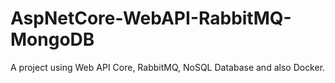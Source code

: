 # AspNetCore-WebAPI-RabbitMQ-MongoDB
A project using Web API Core, RabbitMQ, NoSQL Database and also Docker.
